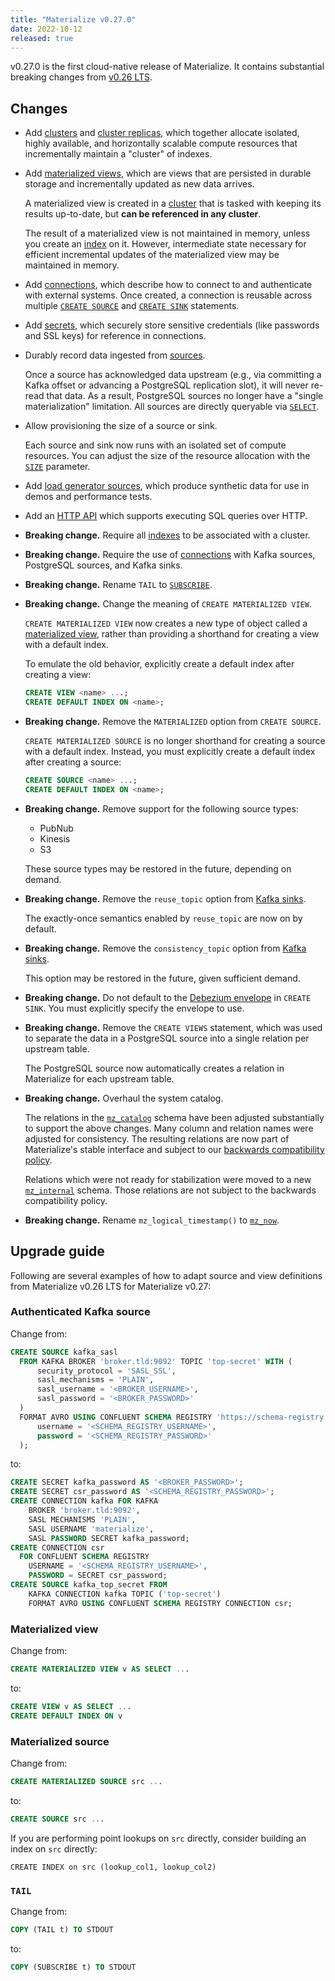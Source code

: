 ```yaml
---
title: "Materialize v0.27.0"
date: 2022-10-12
released: true
---
```


v0.27.0 is the first cloud-native release of Materialize. It contains
substantial breaking changes from [v0.26 LTS].

## Changes

* Add [clusters](/sql/create-cluster) and [cluster replicas](/sql/create-cluster-replica/),
  which together allocate isolated, highly available, and horizontally scalable
  compute resources that incrementally maintain a "cluster" of indexes.

* Add [materialized views](/sql/create-materialized-view), which are views that
  are persisted in durable storage and incrementally updated as new data
  arrives.

  A materialized view is created in a
  [cluster](https://materialize.com/docs/overview/key-concepts/#clusters) that
  is tasked with keeping its results up-to-date, but **can be referenced in any
  cluster**.

  The result of a materialized view is not maintained in memory, unless you
  create an [index](/sql/create-index) on it. However, intermediate state
  necessary for efficient incremental updates of the materialized view may be
  maintained in memory.

* Add [connections](/sql/create-connection/), which describe how to connect to
  and authenticate with external systems. Once created, a connection is reusable
  across multiple [`CREATE SOURCE`](/sql/create-source) and
  [`CREATE SINK`](/sql/create-sink) statements.

* Add [secrets](/sql/create-secret), which securely store sensitive credentials
  (like passwords and SSL keys) for reference in connections.

* Durably record data ingested from [sources](/sql/create-source).

  Once a source has acknowledged data upstream (e.g., via committing a Kafka
  offset or advancing a PostgreSQL replication slot), it will never re-read that
  data. As a result, PostgreSQL sources no longer have a "single
  materialization" limitation. All sources are directly queryable via
  [`SELECT`](/sql/select).

* Allow provisioning the size of a source or sink.

  Each source and sink now runs with an isolated set of compute resources. You
  can adjust the size of the resource allocation with the
  [`SIZE`](/sql/create-source/#sizing-a-source) parameter.

* Add [load generator sources](/sql/create-source/load-generator), which
  produce synthetic data for use in demos and performance tests.

* Add an [HTTP API](/integrations/http-api) which supports executing SQL queries
  over HTTP.

* **Breaking change.** Require all [indexes](/sql/create-index) to be associated
  with a cluster.

* **Breaking change.** Require the use of [connections](/sql/create-connection/)
  with Kafka sources, PostgreSQL sources, and Kafka sinks.

* **Breaking change.** Rename `TAIL` to [`SUBSCRIBE`](/sql/subscribe).

* **Breaking change.** Change the meaning of `CREATE MATERIALIZED VIEW`.

  `CREATE MATERIALIZED VIEW` now creates a new type of object called a
  [materialized view](/sql/create-materialized-view), rather than providing a
  shorthand for creating a view with a default index.

  To emulate the old behavior, explicitly create a default index after creating
  a view:

  ```sql
  CREATE VIEW <name> ...;
  CREATE DEFAULT INDEX ON <name>;
  ```

* **Breaking change.** Remove the `MATERIALIZED` option from `CREATE SOURCE`.

  `CREATE MATERIALIZED SOURCE` is no longer shorthand for creating a source with
  a default index. Instead, you must explicitly create a default index after
  creating a source:

  ```sql
  CREATE SOURCE <name> ...;
  CREATE DEFAULT INDEX ON <name>;
  ```

* **Breaking change.** Remove support for the following source types:

  * PubNub
  * Kinesis
  * S3

  These source types may be restored in the future, depending on demand.

* **Breaking change.** Remove the `reuse_topic` option from
  [Kafka sinks](/sql/create-sink).

  The exactly-once semantics enabled by `reuse_topic` are now on by default.

* **Breaking change.** Remove the `consistency_topic` option from
  [Kafka sinks](/sql/create-sink).

  This option may be restored in the future, given sufficient demand.

* **Breaking change.** Do not default to the [Debezium
  envelope](/sql/create-sink#debezium-envelope-details) in `CREATE SINK`. You
  must explicitly specify the envelope to use.

* **Breaking change.** Remove the `CREATE VIEWS` statement, which was used to
  separate the data in a PostgreSQL source into a single relation per upstream
  table.

  The PostgreSQL source now automatically creates a relation in Materialize
  for each upstream table.

* **Breaking change.** Overhaul the system catalog.

  The relations in the [`mz_catalog`](/sql/system-catalog/mz_catalog) schema
  have been adjusted substantially to support the above changes. Many column
  and relation names were adjusted for consistency. The resulting relations
  are now part of Materialize's stable interface and subject to our
  [backwards compatibility policy](/releases/#backwards-compatibility).

  Relations which were not ready for stabilization were moved to a new
  [`mz_internal`](/sql/system-catalog/mz_internal) schema. Those relations are
  not subject to the backwards compatibility policy.

* **Breaking change.** Rename `mz_logical_timestamp()` to [`mz_now`](/sql/functions/now_and_mz_now/).

## Upgrade guide

Following are several examples of how to adapt source and view definitions
from Materialize v0.26 LTS for Materialize v0.27:

### Authenticated Kafka source

Change from:

```sql
CREATE SOURCE kafka_sasl
  FROM KAFKA BROKER 'broker.tld:9092' TOPIC 'top-secret' WITH (
      security_protocol = 'SASL_SSL',
      sasl_mechanisms = 'PLAIN',
      sasl_username = '<BROKER_USERNAME>',
      sasl_password = '<BROKER_PASSWORD>'
  )
  FORMAT AVRO USING CONFLUENT SCHEMA REGISTRY 'https://schema-registry.tld' WITH (
      username = '<SCHEMA_REGISTRY_USERNAME>',
      password = '<SCHEMA_REGISTRY_PASSWORD>'
  );
```

to:

```sql
CREATE SECRET kafka_password AS '<BROKER_PASSWORD>';
CREATE SECRET csr_password AS '<SCHEMA_REGISTRY_PASSWORD>';
CREATE CONNECTION kafka FOR KAFKA
    BROKER 'broker.tld:9092',
    SASL MECHANISMS 'PLAIN',
    SASL USERNAME 'materialize',
    SASL PASSWORD SECRET kafka_password;
CREATE CONNECTION csr
  FOR CONFLUENT SCHEMA REGISTRY
    USERNAME = '<SCHEMA_REGISTRY_USERNAME>',
    PASSWORD = SECRET csr_password;
CREATE SOURCE kafka_top_secret FROM
    KAFKA CONNECTION kafka TOPIC ('top-secret')
    FORMAT AVRO USING CONFLUENT SCHEMA REGISTRY CONNECTION csr;
```

### Materialized view

Change from:

```sql
CREATE MATERIALIZED VIEW v AS SELECT ...
```

to:

```sql
CREATE VIEW v AS SELECT ...
CREATE DEFAULT INDEX ON v
```

### Materialized source

Change from:

```sql
CREATE MATERIALIZED SOURCE src ...
```

to:

```sql
CREATE SOURCE src ...
```

If you are performing point lookups on `src` directly, consider building an
index on `src` directly:

```
CREATE INDEX on src (lookup_col1, lookup_col2)
```

### `TAIL`

Change from:

```sql
COPY (TAIL t) TO STDOUT
```

to:

```sql
COPY (SUBSCRIBE t) TO STDOUT
```

[v0.26 LTS]: https://materialize.com/docs/release-notes/#v0.26.4

